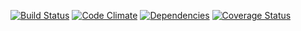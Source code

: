 [![Build Status](https://travis-ci.org/rflxrk/jogoseducativos.svg?branch=master)](https://travis-ci.org/rflxrk/jogoseducativos) [![Code Climate](http://img.shields.io/codeclimate/github/rflxrk/jogoseducativos.svg)](https://codeclimate.com/github/rflxrk/jogoseducativos) [![Dependencies](http://img.shields.io/gemnasium/rflxrk/jogoseducativos.svg)](https://gemnasium.com/rflxrk/jogoseducativos) [![Coverage Status](http://img.shields.io/coveralls/rflxrk/jogoseducativos.svg)](https://coveralls.io/r/rflxrk/jogoseducativos)
